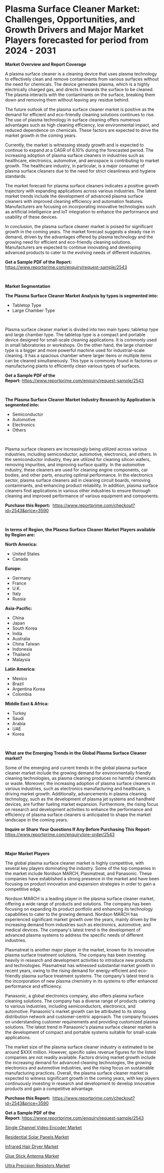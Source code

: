 <p><h1>Plasma Surface Cleaner Market: Challenges, Opportunities, and Growth Drivers and Major Market Players forecasted for period from 2024 - 2031</h1></p><p><strong>Market Overview and Report Coverage</strong></p>
<p><p>A plasma surface cleaner is a cleaning device that uses plasma technology to effectively clean and remove contaminants from various surfaces without the need for chemicals. The device generates plasma, which is a highly electrically charged gas, and directs it towards the surface to be cleaned. The plasma interacts with the contaminants on the surface, breaking them down and removing them without leaving any residue behind.</p><p>The future outlook of the plasma surface cleaner market is positive as the demand for efficient and eco-friendly cleaning solutions continues to rise. The use of plasma technology in surface cleaning offers numerous advantages such as high cleaning efficiency, low environmental impact, and reduced dependence on chemicals. These factors are expected to drive the market growth in the coming years.</p><p>Currently, the market is witnessing steady growth and is expected to continue to expand at a CAGR of 6.10% during the forecasted period. The increasing adoption of plasma surface cleaners in industries such as healthcare, electronics, automotive, and aerospace is contributing to market growth. The healthcare industry, in particular, is a major consumer of plasma surface cleaners due to the need for strict cleanliness and hygiene standards.</p><p>The market forecast for plasma surface cleaners indicates a positive growth trajectory with expanding applications across various industries. The latest market trends include the development of advanced plasma surface cleaners with improved cleaning efficiency and automation features. Manufacturers are focusing on incorporating innovative technologies such as artificial intelligence and IoT integration to enhance the performance and usability of these devices.</p><p>In conclusion, the plasma surface cleaner market is poised for significant growth in the coming years. The market forecast suggests a steady rise in demand, driven by the advantages offered by plasma technology and the growing need for efficient and eco-friendly cleaning solutions. Manufacturers are expected to continue innovating and developing advanced products to cater to the evolving needs of different industries.</p></p>
<p><strong>Get a Sample PDF of the Report:</strong> <a href="https://www.reportprime.com/enquiry/request-sample/2543">https://www.reportprime.com/enquiry/request-sample/2543</a></p>
<p>&nbsp;</p>
<p><strong>Market Segmentation</strong></p>
<p><strong>The Plasma Surface Cleaner Market Analysis by types is segmented into:</strong></p>
<p><ul><li>Tabletop Type</li><li>Large Chamber Type</li></ul></p>
<p>&nbsp;</p>
<p><p>Plasma surface cleaner market is divided into two main types: tabletop type and large chamber type. The tabletop type is a compact and portable device designed for small-scale cleaning applications. It is commonly used in small laboratories or workshops. On the other hand, the large chamber type is a bigger and more powerful machine used for industrial-scale cleaning. It has a spacious chamber where larger items or multiple items can be cleaned simultaneously. This type is commonly found in factories or manufacturing plants to efficiently clean various types of surfaces.</p></p>
<p><strong>Get a Sample PDF of the Report:</strong>&nbsp;<a href="https://www.reportprime.com/enquiry/request-sample/2543">https://www.reportprime.com/enquiry/request-sample/2543</a></p>
<p>&nbsp;</p>
<p><strong>The Plasma Surface Cleaner Market Industry Research by Application is segmented into:</strong></p>
<p><ul><li>Semiconductor</li><li>Automotive</li><li>Electronics</li><li>Others</li></ul></p>
<p>&nbsp;</p>
<p><p>Plasma surface cleaners are increasingly being utilized across various industries, including semiconductor, automotive, electronics, and others. In the semiconductor industry, they are utilized for cleaning silicon wafers, removing impurities, and improving surface quality. In the automotive industry, these cleaners are used for cleaning engine components, car bodies, and other parts, ensuring optimal performance. In the electronics sector, plasma surface cleaners aid in cleaning circuit boards, removing contaminants, and enhancing product reliability. In addition, plasma surface cleaners find applications in various other industries to ensure thorough cleaning and improved performance of various equipment and components.</p></p>
<p><strong>Purchase this Report:</strong>&nbsp; <a href="https://www.reportprime.com/checkout?id=2543&price=3590">https://www.reportprime.com/checkout?id=2543&price=3590</a></p>
<p>&nbsp;</p>
<p><strong>In terms of Region, the Plasma Surface Cleaner Market Players available by Region are:</strong></p>
<p>
    <p> <strong> North America: </strong>
        <ul>
            <li>United States</li>
            <li>Canada</li>
        </ul>
        </p> 
    <p> <strong> Europe: </strong>
        <ul>
            <li>Germany</li>
            <li>France</li>
            <li>U.K.</li>
            <li>Italy</li>
            <li>Russia</li>
        </ul>
        </p> 
    <p> <strong> Asia-Pacific: </strong>
        <ul>
            <li>China</li>
            <li>Japan</li>
            <li>South Korea</li>
            <li>India</li>
            <li>Australia</li>
            <li>China Taiwan</li>
            <li>Indonesia</li>
            <li>Thailand</li>
            <li>Malaysia</li>
        </ul>
        </p> 
    <p> <strong> Latin America: </strong>
        <ul>
            <li>Mexico</li>
            <li>Brazil</li>
            <li>Argentina Korea</li>
            <li>Colombia</li>
        </ul>
        </p> 
    <p> <strong> Middle East & Africa: </strong>
        <ul>
            <li>Turkey</li>
            <li>Saudi</li>
            <li>Arabia</li>
            <li>UAE</li>
            <li>Korea</li>
        </ul>
    </p>
    </p>
<p>&nbsp;</p>
<p><strong>What are the Emerging Trends in the Global Plasma Surface Cleaner market?</strong></p>
<p><p>Some of the emerging and current trends in the global plasma surface cleaner market include the growing demand for environmentally friendly cleaning technologies, as plasma cleaning produces no harmful chemicals or waste. Moreover, the increasing adoption of plasma surface cleaners in various industries, such as electronics manufacturing and healthcare, is driving market growth. Additionally, advancements in plasma cleaning technology, such as the development of plasma jet systems and handheld devices, are further fueling market expansion. Furthermore, the rising focus on research and development activities to enhance the performance and efficiency of plasma surface cleaners is anticipated to shape the market landscape in the coming years.</p></p>
<p><strong>Inquire or Share Your Questions If Any Before Purchasing This Report</strong>- <a href="https://www.reportprime.com/enquiry/pre-order/2543">https://www.reportprime.com/enquiry/pre-order/2543</a></p>
<p>&nbsp;</p>
<p><strong>Major Market Players</strong></p>
<p><p>The global plasma surface cleaner market is highly competitive, with several key players dominating the industry. Some of the top companies in the market include Nordson MARCH, Plasmatreat, and Panasonic. These companies have established a strong presence in the market and have been focusing on product innovation and expansion strategies in order to gain a competitive edge.</p><p>Nordson MARCH is a leading player in the plasma surface cleaner market, offering a wide range of products and solutions. The company has been focusing on expanding its product portfolio and enhancing its technology capabilities to cater to the growing demand. Nordson MARCH has experienced significant market growth over the years, mainly driven by the increasing demand from industries such as electronics, automotive, and medical devices. The company's latest trend is the development of advanced plasma systems to address the specific needs of different industries.</p><p>Plasmatreat is another major player in the market, known for its innovative plasma surface treatment solutions. The company has been investing heavily in research and development activities to introduce new products and technologies. Plasmatreat has witnessed substantial market growth in recent years, owing to the rising demand for energy-efficient and eco-friendly plasma surface treatment systems. The company's latest trend is the incorporation of new plasma chemistry in its systems to offer enhanced performance and efficiency.</p><p>Panasonic, a global electronics company, also offers plasma surface cleaning solutions. The company has a diverse range of products catering to various industries, including semiconductors, electronics, and automotive. Panasonic's market growth can be attributed to its strong distribution network and customer-centric approach. The company focuses on understanding customer requirements and providing customized plasma solutions. The latest trend in Panasonic's plasma surface cleaner market is the development of compact and portable systems suitable for small-scale applications.</p><p>The market size of the plasma surface cleaner industry is estimated to be around $XXX million. However, specific sales revenue figures for the listed companies are not readily available. Factors driving market growth include the increasing demand for advanced cleaning technologies, the growing electronics and automotive industries, and the rising focus on sustainable manufacturing practices. Overall, the plasma surface cleaner market is expected to witness significant growth in the coming years, with key players continuously investing in research and development to develop innovative products and gain a competitive advantage.</p></p>
<p><strong>Purchase this Report:</strong>&nbsp;&nbsp;<a href="https://www.reportprime.com/checkout?id=2543&price=3590">https://www.reportprime.com/checkout?id=2543&price=3590</a></p>
<p></p>
<p><strong>Get a Sample PDF of the Report:</strong>&nbsp;<a href="https://www.reportprime.com/enquiry/request-sample/2543">https://www.reportprime.com/enquiry/request-sample/2543</a></p>
<p><p><a href="https://github.com/lababdou/Market-Research-Report-List-1/blob/main/single-channel-video-encoder-market.md">Single Channel Video Encoder Market</a></p><p><a href="https://github.com/sougarounis/Market-Research-Report-List-1/blob/main/residential-solar-panels-market.md">Residential Solar Panels Market</a></p><p><a href="https://github.com/mohamedbakry57/Market-Research-Report-List-1/blob/main/infrared-hair-dryer-market.md">Infrared Hair Dryer Market</a></p><p><a href="https://github.com/antony131rp/Market-Research-Report-List-1/blob/main/glue-stick-antenna-market.md">Glue Stick Antenna Market</a></p><p><a href="https://github.com/bracarafogo/Market-Research-Report-List-1/blob/main/ultra-precision-resistors-market.md">Ultra Precision Resistors Market</a></p></p>